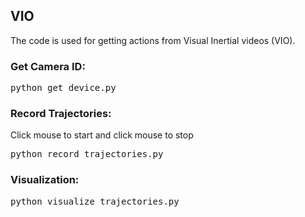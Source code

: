 ## VIO

The code is used for getting actions from Visual Inertial videos (VIO). 

### Get Camera ID:
<pre>
python get_device.py
</pre>
### Record Trajectories:
Click mouse to start and click mouse to stop
<pre>
python record_trajectories.py
</pre>
### Visualization:
<pre>
python visualize_trajectories.py
</pre>
